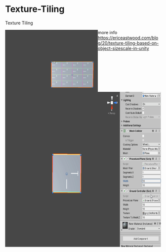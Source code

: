 # Texture-Tiling
Texture Tiling

<img src="./Texture Tilling.gif" align="left" height="200" width="300" >

<img src="./Ground Generator.gif" align="left" height="500" width="800" >

more info https://ericeastwood.com/blog/20/texture-tiling-based-on-object-sizescale-in-unity